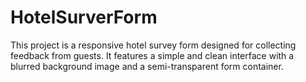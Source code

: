 # HotelSurverForm
This project is a responsive hotel survey form designed for collecting feedback from guests. It features a simple and clean interface with a blurred background image and a semi-transparent form container. 
